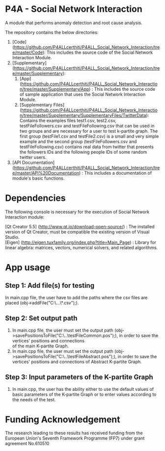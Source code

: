 # P4A - Social Network Interaction  

A module that performs anomaly detection and root cause analysis.  

The repository contains the below directories:  

1. [Code] (https://github.com/P4ALLcerthiti/P4ALL_Social_Network_Interaction/tree/master/Code): This includes the source code of the Social Network Interaction Module.
2. [Supplementary] (https://github.com/P4ALLcerthiti/P4ALL_Social_Network_Interaction/tree/master/Supplementary): 
	1. [App] (https://github.com/P4ALLcerthiti/P4ALL_Social_Network_Interaction/tree/master/Supplementary/App) : This includes the source code of  sample application that uses the Social Network Interaction Module.
	2. [Supplementary Files] (https://github.com/P4ALLcerthiti/P4ALL_Social_Network_Interaction/tree/master/Supplementary/SupplementaryFiles/TwitterData): Contains the examples files test1.csv, test2.csv, testFileFollowers.csv and testFileFollowing.csv that can be 
	   used in two groups and are necessary for a user to test k-partite graph. The first group (testFile1.csv and testFile2.csv) is a small and 
	   very simple example and the second group (testFileFollowers.csv and testFileFollowing.csv) contains real data from twitter that presents 
	   the followers IDs and the following people IDs of some random twitter users.
3. [API Documentation] (https://github.com/P4ALLcerthiti/P4ALL_Social_Network_Interaction/tree/master/API%20Documentation) : This includes a documentation of module's basic functions.  

# Dependencies  

The following console is necessary for the execution of Social Network Interaction module:  

[Qt Creator 5.5] (http://www.qt.io/download-open-source/) : The installed version of Qt Creator, must be compatible the existing version of Visual Studio.  
[Eigen] (http://eigen.tuxfamily.org/index.php?title=Main_Page) : Library for linear algebra: matrices, vectors, numerical solvers, and related algorithms.  


# App usage  

## Step 1: Add file(s) for testing   

In main.cpp file, the user have to add the paths where the csv files are placed (obj->addFile("C:\\...\\*.csv");).   

## Step 2: Set output path 

1. In main.cpp file, the user must set the output path (obj->savePositionsToFile("C:\\..\\testFileCommon.pos");), in order to save the vertices' positions and connections  
   of the main K-partite Graph.
2. In main.cpp file, the user must set the output path (obj->savePositionsToFile("C:\\..\\testFileAbstract.pos");), in order to save the vertices' positions and connections 
   of Abstract K-partite Graph. 

## Step 3: Input parameters of the K-partite Graph

1. In main.cpp, the user has the ability either to use the default values of basic parameters of the K-partite Graph or to enter values according to the needs of the test.

# Funding Acknowledgement

The research leading to these results has received funding from the European Union's Seventh Framework Programme (FP7) under grant agreement No.610510